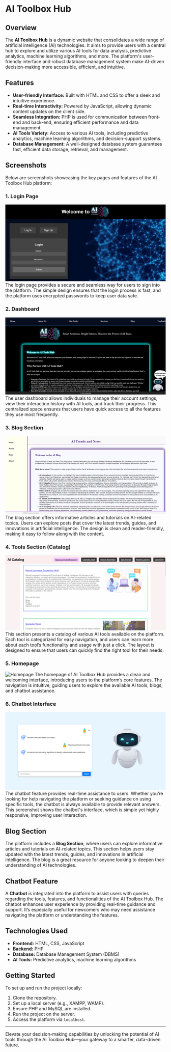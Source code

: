 # AI Toolbox Hub

## Overview
The **AI Toolbox Hub** is a dynamic website that consolidates a wide range of artificial intelligence (AI) technologies. It aims to provide users with a central hub to explore and utilize various AI tools for data analysis, predictive analytics, machine learning algorithms, and more. The platform's user-friendly interface and robust database management system make AI-driven decision-making more accessible, efficient, and intuitive.

## Features
- **User-friendly Interface:** Built with HTML and CSS to offer a sleek and intuitive experience.
- **Real-time Interactivity:** Powered by JavaScript, allowing dynamic content updates on the client side.
- **Seamless Integration:** PHP is used for communication between front-end and back-end, ensuring efficient performance and data management.
- **AI Tools Variety:** Access to various AI tools, including predictive analytics, machine learning algorithms, and decision-support systems.
- **Database Management:** A well-designed database system guarantees fast, efficient data storage, retrieval, and management.

## Screenshots
Below are screenshots showcasing the key pages and features of the AI Toolbox Hub platform:

### 1. Login Page
![Login Page](screenshots/Login.png)
The login page provides a secure and seamless way for users to sign into the platform. The simple design ensures that the login process is fast, and the platform uses encrypted passwords to keep user data safe.

### 2. Dashboard
![Dashboard](screenshots/dashboard.png)
The user dashboard allows individuals to manage their account settings, view their interaction history with AI tools, and track their progress. This centralized space ensures that users have quick access to all the features they use most frequently.

### 3. Blog Section
![Blog Section](screenshots/Blogpg.png)
The blog section offers informative articles and tutorials on AI-related topics. Users can explore posts that cover the latest trends, guides, and innovations in artificial intelligence. The design is clean and reader-friendly, making it easy to follow along with the content.

### 4. Tools Section (Catalog)
![Tools Section](screenshots/catalouge.png)
This section presents a catalog of various AI tools available on the platform. Each tool is categorized for easy navigation, and users can learn more about each tool’s functionality and usage with just a click. The layout is designed to ensure that users can quickly find the right tool for their needs.

### 5. Homepage
![Homepage](screenshots/web.png)
The homepage of AI Toolbox Hub provides a clean and welcoming interface, introducing users to the platform’s core features. The navigation is intuitive, guiding users to explore the available AI tools, blogs, and chatbot assistance.

### 6. Chatbot Interface
![Chatbot Interface](screenshots/chatbotpg.png)
The chatbot feature provides real-time assistance to users. Whether you’re looking for help navigating the platform or seeking guidance on using specific tools, the chatbot is always available to provide relevant answers. This screenshot shows the chatbot's interface, which is simple yet highly responsive, improving user interaction.

## Blog Section
The platform includes a **Blog Section**, where users can explore informative articles and tutorials on AI-related topics. This section helps users stay updated with the latest trends, guides, and innovations in artificial intelligence. The blog is a great resource for anyone looking to deepen their understanding of AI technologies.

## Chatbot Feature
A **Chatbot** is integrated into the platform to assist users with queries regarding the tools, features, and functionalities of the AI Toolbox Hub. The chatbot enhances user experience by providing real-time guidance and support. It’s especially useful for newcomers who may need assistance navigating the platform or understanding the features.

## Technologies Used
- **Frontend:** HTML, CSS, JavaScript
- **Backend:** PHP
- **Database:** Database Management System (DBMS)
- **AI Tools:** Predictive analytics, machine learning algorithms

## Getting Started
To set up and run the project locally:
1. Clone the repository.
2. Set up a local server (e.g., XAMPP, WAMP).
3. Ensure PHP and MySQL are installed.
4. Run the project on the server.
5. Access the platform via `localhost`.

---

Elevate your decision-making capabilities by unlocking the potential of AI tools through the AI Toolbox Hub—your gateway to a smarter, data-driven future.
